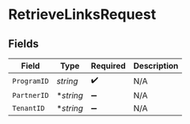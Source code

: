 # RetrieveLinksRequest


## Fields

| Field              | Type               | Required           | Description        |
| ------------------ | ------------------ | ------------------ | ------------------ |
| `ProgramID`        | *string*           | :heavy_check_mark: | N/A                |
| `PartnerID`        | **string*          | :heavy_minus_sign: | N/A                |
| `TenantID`         | **string*          | :heavy_minus_sign: | N/A                |